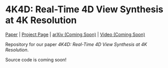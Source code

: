 # 4K4D: Real-Time 4D View Synthesis at 4K Resolution

[Paper](https://drive.google.com/file/d/1Y-C6ASIB8ofvcZkyZ_Vp-a2TtbiPw1Yx/view?usp=sharing) | [Project Page](https://zju3dv.github.io/4k4d) | [arXiv (Coming Soon)](https://zju3dv.github.io/4k4d) | [Video (Coming Soon)](https://zju3dv.github.io/4k4d)

Repository for our paper *4K4D: Real-Time 4D View Synthesis at 4K Resolution*.

Source code is coming soon!
